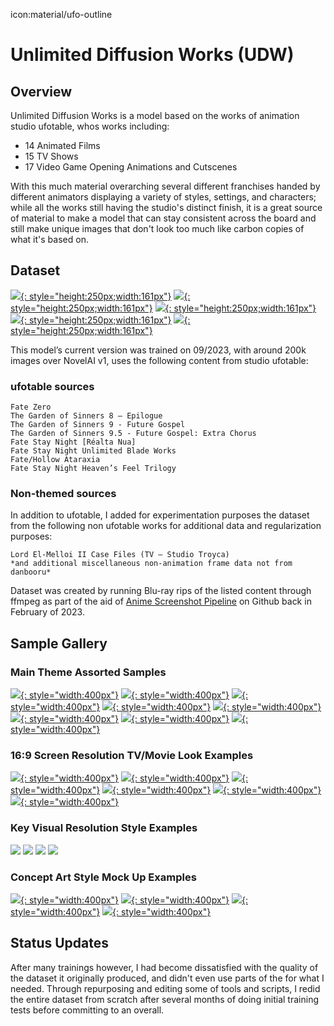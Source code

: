 icon:material/ufo-outline
# Unlimited Diffusion Works (UDW)
## Overview

Unlimited Diffusion Works is a model based on the works of animation studio ufotable, whos works including:

* 14 Animated Films
* 15 TV Shows 
* 17 Video Game Opening Animations and Cutscenes

With this much material overarching several different franchises handed by different animators displaying a variety of styles, settings, and characters; while all the works still having the studio's distinct finish, it is a great source of material to make a model that can stay consistent across the board and still make unique images that don't look too much like carbon copies of what it's based on. 

## Dataset

[![](./images/overview/dataset/fatezerokv1.jpg){: style="height:250px;width:161px"}](./images/overview/dataset/fatezerokv1.jpg)
[![](./images/overview/dataset/ubwkv1.jpg){: style="height:250px;width:161px"}](./images/overview/dataset/ubwkv1.jpg)
[![](./images/overview/dataset/hf3kv1.jpg){: style="height:250px;width:161px"}](./images/overview/dataset/hf3kv1.jpg)
[![](./images/overview/dataset/knkekv1.jpg){: style="height:250px;width:161px"}](./images/overview/dataset/knkekv1.jpg)
[![](./images/overview/dataset/emcfkv.jpg){: style="height:250px;width:161px"}](./images/overview/dataset/emcfkv.jpg)


This model’s current version was trained on 09/2023, with around 200k images over NovelAI v1, uses the following content from studio ufotable:

### ufotable sources

```
Fate Zero 
The Garden of Sinners 8 – Epilogue
The Garden of Sinners 9 - Future Gospel
The Garden of Sinners 9.5 - Future Gospel: Extra Chorus
Fate Stay Night [Réalta Nua]
Fate Stay Night Unlimited Blade Works
Fate/Hollow Ataraxia
Fate Stay Night Heaven’s Feel Trilogy
```

### Non-themed sources 

In addition to ufotable, I added for experimentation purposes the dataset from the following non ufotable works for additional data and regularization purposes:
```
Lord El-Melloi II Case Files (TV – Studio Troyca)
*and additional miscellaneous non-animation frame data not from danbooru*
```
Dataset was created by running Blu-ray rips of the listed content through ffmpeg as part of the aid of [Anime Screenshot Pipeline](https://github.com/cyber-meow/anime_screenshot_pipeline) on Github back in February of 2023.


## Sample Gallery

### Main Theme Assorted Samples

[![](./images/overview/keyvisual/full/71966-357371757.png){: style="width:400px"}](./images/overview/keyvisual/full/71966-357371757.png)
[![](./images/overview/keyvisual/full/73082-256545115.png){: style="width:400px"}](./images/overview/keyvisual/full/73082-256545115.png)
[![](./images/overview/keyvisual/full/72307-3288374492.png){: style="width:400px"}](./images/overview/keyvisual/full/72307-3288374492.png)
[![](./images/overview/keyvisual/full/72333-3049597417.png){: style="width:400px"}](./images/overview/keyvisual/full/72333-3049597417.png)
[![](./images/overview/blurayres/73815-2911211619.png){: style="width:400px"}](./images/overview/blurayres/73815-2911211619.png)
[![](./images/overview/blurayres/74919-646950122.png){: style="width:400px"}](./images/overview/blurayres/74919-646950122.png)
[![](./images/overview/conceptart/71234-3241660550.png){: style="width:400px"}](./images/overview/conceptart/71234-3241660550.png)
[![](./images/overview/conceptart/107655-3787594491.png){: style="width:400px"}](./images/overview/conceptart/107655-3787594491.png)

### 16:9 Screen Resolution TV/Movie Look Examples

[![](./images/overview/blurayres/68981-3336393614.png){: style="width:400px"}](./images/overview/blurayres/68981-3336393614.png)
[![](./images/overview/blurayres/68792-2210440585.png){: style="width:400px"}](./images/overview/blurayres/68792-2210440585.png)
[![](./images/overview/blurayres/87508-1453217043.png){: style="width:400px"}](./images/overview/blurayres/87508-1453217043.png)
[![](./images/overview/blurayres/87590-2557507210.png){: style="width:400px"}](./images/overview/blurayres/87590-2557507210.png)
[![](./images/overview/blurayres/88147-1535975933.png){: style="width:400px"}](./images/overview/blurayres/88147-1535975933.png)
[![](./images/overview/blurayres/98315-3984287718.png){: style="width:400px"}](./images/overview/blurayres/98315-3984287718.png)

### Key Visual Resolution Style Examples

[![](./images/overview/keyvisual/thumb/Layer-9-Crop.png)](./images/overview/keyvisual/full/61824-1959696816.png)
[![](./images/overview/keyvisual/thumb/Layer-10-Crop.png)](./images/overview/keyvisual/full/55835-2128820733.png)
[![](./images/overview/keyvisual/thumb/Layer-11-Crop.png)](./images/overview/keyvisual/full/60607-3231689894.png)
[![](./images/overview/keyvisual/thumb/Layer-13-Crop.png)](./images/overview/keyvisual/full/01470-2327565163.png)

### Concept Art Style Mock Up Examples

[![](./images/overview/conceptart/63265-885359435.png){: style="width:400px"}](./images/overview/conceptart/63265-885359435.png)
[![](./images/overview/conceptart/63291-3832714336.png){: style="width:400px"}](./images/overview/conceptart/63291-3832714336.png)
[![](./images/overview/conceptart/63322-1230264608.png){: style="width:400px"}](./images/overview/conceptart/63322-1230264608.png)
[![](./images/overview/conceptart/63324-2435138676.png){: style="width:400px"}](./images/overview/conceptart/63324-2435138676.png)


## Status Updates

After many trainings however, I had become dissatisfied with the quality of the dataset it originally produced, and didn't even use parts of the for what I needed. Through repurposing and editing some of tools and scripts, I redid the entire dataset from scratch after several months of doing initial training tests before committing to an overall.